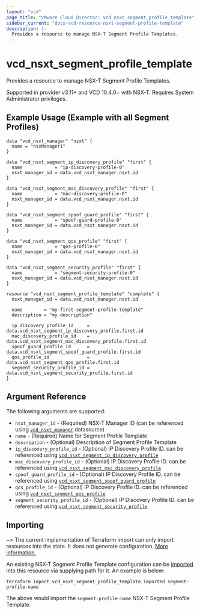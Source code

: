 ```yaml
---
layout: "vcd"
page_title: "VMware Cloud Director: vcd_nsxt_segment_profile_template"
sidebar_current: "docs-vcd-resource-nsxt-segment-profile-template"
description: |-
  Provides a resource to manage NSX-T Segment Profile Templates.
---
```


# vcd\_nsxt\_segment\_profile\_template

Provides a resource to manage NSX-T Segment Profile Templates.

Supported in provider *v3.11+* and VCD 10.4.0+ with NSX-T. Requires System Administrator privileges.

## Example Usage (Example with all Segment Profiles)

```hcl
data "vcd_nsxt_manager" "nsxt" {
  name = "nsxManager1"
}

data "vcd_nsxt_segment_ip_discovery_profile" "first" {
  name            = "ip-discovery-profile-0"
  nsxt_manager_id = data.vcd_nsxt_manager.nsxt.id
}

data "vcd_nsxt_segment_mac_discovery_profile" "first" {
  name            = "mac-discovery-profile-0"
  nsxt_manager_id = data.vcd_nsxt_manager.nsxt.id
}

data "vcd_nsxt_segment_spoof_guard_profile" "first" {
  name            = "spoof-guard-profile-0"
  nsxt_manager_id = data.vcd_nsxt_manager.nsxt.id
}

data "vcd_nsxt_segment_qos_profile" "first" {
  name            = "qos-profile-0"
  nsxt_manager_id = data.vcd_nsxt_manager.nsxt.id
}

data "vcd_nsxt_segment_security_profile" "first" {
  name            = "segment-security-profile-0"
  nsxt_manager_id = data.vcd_nsxt_manager.nsxt.id
}

resource "vcd_nsxt_segment_profile_template" "complete" {
  nsxt_manager_id = data.vcd_nsxt_manager.nsxt.id

  name        = "my-first-segment-profile-template"
  description = "my description"

  ip_discovery_profile_id     = data.vcd_nsxt_segment_ip_discovery_profile.first.id
  mac_discovery_profile_id    = data.vcd_nsxt_segment_mac_discovery_profile.first.id
  spoof_guard_profile_id      = data.vcd_nsxt_segment_spoof_guard_profile.first.id
  qos_profile_id              = data.vcd_nsxt_segment_qos_profile.first.id
  segment_security_profile_id = data.vcd_nsxt_segment_security_profile.first.id
}
```

## Argument Reference

The following arguments are supported:

* `nsxt_manager_id` - (Required) NSX-T Manager ID (can be referenced using
  [`vcd_nsxt_manager`](/providers/vmware/vcd/latest/docs/data-sources/nsxt_manager) datasource)
* `name` - (Required) Name for Segment Profile Template
* `description` - (Optional) Description of Segment Profile Template
* `ip_discovery_profile_id` - (Optional) IP Discovery Profile ID. can be referenced using
  [`vcd_nsxt_segment_ip_discovery_profile`](/providers/vmware/vcd/latest/docs/data-sources/nsxt_segment_ip_discovery_profile)
* `mac_discovery_profile_id` - (Optional) IP Discovery Profile ID. can be referenced using
  [`vcd_nsxt_segment_mac_discovery_profile`](/providers/vmware/vcd/latest/docs/data-sources/nsxt_segment_mac_discovery_profile)
* `spoof_guard_profile_id` - (Optional) IP Discovery Profile ID. can be referenced using
  [`vcd_nsxt_segment_spoof_guard_profile`](/providers/vmware/vcd/latest/docs/data-sources/nsxt_segment_spoof_guard_profile)
* `qos_profile_id` - (Optional) IP Discovery Profile ID. can be referenced using
  [`vcd_nsxt_segment_qos_profile`](/providers/vmware/vcd/latest/docs/data-sources/nsxt_segment_qos_profile)
* `segment_security_profile_id` - (Optional) IP Discovery Profile ID. can be referenced using
  [`vcd_nsxt_segment_security_profile`](/providers/vmware/vcd/latest/docs/data-sources/nsxt_segment_security_profile)


## Importing

~> The current implementation of Terraform import can only import resources into the state.
It does not generate configuration. [More information.](https://www.terraform.io/docs/import/)

An existing NSX-T Segment Profile Template configuration can be [imported][docs-import] into this
resource via supplying path for it. An example is below:

[docs-import]: https://www.terraform.io/docs/import/

```
terraform import vcd_nsxt_segment_profile_template.imported segment-profile-name
```

The above would import the `segment-profile-name` NSX-T Segment Profile Template.
